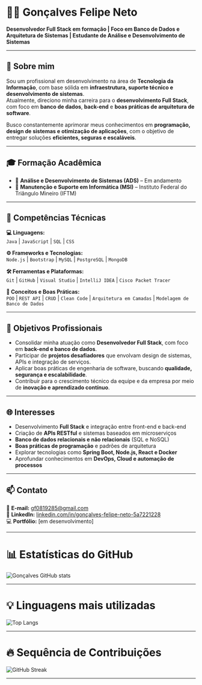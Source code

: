 # 👨‍💻 Gonçalves Felipe Neto  

**Desenvolvedor Full Stack em formação | Foco em Banco de Dados e Arquitetura de Sistemas | Estudante de Análise e Desenvolvimento de Sistemas**

---

## 📄 Sobre mim  

Sou um profissional em desenvolvimento na área de **Tecnologia da Informação**, com base sólida em **infraestrutura, suporte técnico e desenvolvimento de sistemas**.  
Atualmente, direciono minha carreira para o **desenvolvimento Full Stack**, com foco em **banco de dados**, **back-end** e **boas práticas de arquitetura de software**.  

Busco constantemente aprimorar meus conhecimentos em **programação, design de sistemas e otimização de aplicações**, com o objetivo de entregar soluções **eficientes, seguras e escaláveis**.  

---

## 🎓 Formação Acadêmica  

- 🎯 **Análise e Desenvolvimento de Sistemas (ADS)** – Em andamento  
- 🧩 **Manutenção e Suporte em Informática (MSI)** – Instituto Federal do Triângulo Mineiro (IFTM)  

---

## 🧠 Competências Técnicas  

**💻 Linguagens:**  
`Java` | `JavaScript` | `SQL` | `CSS`  

**⚙️ Frameworks e Tecnologias:**  
 `Node.js` | `Bootstrap` | `MySQL` | `PostgreSQL` | `MongoDB`  

**🛠️ Ferramentas e Plataformas:**  
`Git` | `GitHub` | `Visual Studio` | `IntelliJ IDEA` | `Cisco Packet Tracer`  

**📘 Conceitos e Boas Práticas:**  
`POO` | `REST API` | `CRUD` | `Clean Code` | `Arquitetura em Camadas` | `Modelagem de Banco de Dados`  

---

## 🎯 Objetivos Profissionais  

- Consolidar minha atuação como **Desenvolvedor Full Stack**, com foco em **back-end e banco de dados**.  
- Participar de **projetos desafiadores** que envolvam design de sistemas, APIs e integração de serviços.  
- Aplicar boas práticas de engenharia de software, buscando **qualidade, segurança e escalabilidade**.  
- Contribuir para o crescimento técnico da equipe e da empresa por meio de **inovação e aprendizado contínuo**.  

---

## 🌐 Interesses  

- Desenvolvimento **Full Stack** e integração entre front-end e back-end  
- Criação de **APIs RESTful** e sistemas baseados em microserviços  
- **Banco de dados relacionais e não relacionais** (SQL e NoSQL)  
- **Boas práticas de programação** e padrões de arquitetura  
- Explorar tecnologias como **Spring Boot, Node.js, React e Docker**  
- Aprofundar conhecimentos em **DevOps, Cloud e automação de processos**  

---

## 📫 Contato  

📧 **E-mail:** [gf0819285@gmail.com](mailto:gf0819285@gmail.com)  
💼 **LinkedIn:** [linkedin.com/in/gonçalves-felipe-neto-5a7221228](https://linkedin.com/in/gonçalves-felipe-neto-5a7221228)  
💻 **Portfólio:** [em desenvolvimento]  

---
# 📊 Estatísticas do GitHub  
![Gonçalves GitHub stats](https://github-readme-stats.vercel.app/api?username=goncalvesfelip&show_icons=true&theme=radical)

---

# 💡 Linguagens mais utilizadas  
![Top Langs](https://github-readme-stats.vercel.app/api/top-langs/?username=goncalvesfelip&layout=compact&theme=radical)

---

# 🔥 Sequência de Contribuições  
![GitHub Streak](https://streak-stats.demolab.com?user=goncalvesfelip&theme=radical)

---

